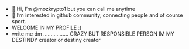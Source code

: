 - 👋 Hi, I’m @mozkrypto1 but you can call me anytime
- 👀 I’m interested in github community, connecting people and of course sport.
- WELCOME IN MY PROFILE :)
- write me dm 
.................
CRAZY BUT RESPONSIBLE PERSON
IM MY DESTINDY creator or destiny creator 
